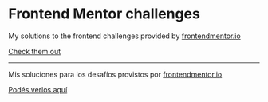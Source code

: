 # Frontend Mentor challenges

My solutions to the frontend challenges provided by [frontendmentor.io](https://www.frontendmentor.io/)

[Check them out](https://andre-challenges-dashboard.netlify.app/)

-----------------------------------------------------------------------------------------------------------

Mis soluciones para los desafíos provistos por [frontendmentor.io](https://www.frontendmentor.io/)

[Podés verlos aquí](https://andre-challenges-dashboard.netlify.app/)
